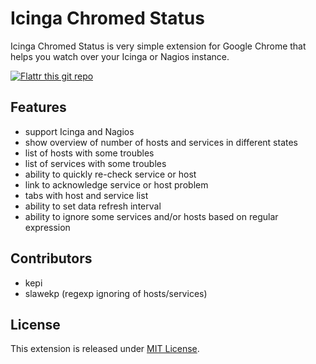 Icinga Chromed Status
=====================

Icinga Chromed Status is very simple extension for Google Chrome that helps you watch over your Icinga or Nagios instance.

[![Flattr this git repo](http://api.flattr.com/button/flattr-badge-large.png)](https://flattr.com/thing/381395/Icinga-Chromed-Status)

Features
--------

- support Icinga and Nagios
- show overview of number of hosts and services in different states
- list of hosts with some troubles
- list of services with some troubles
- ability to quickly re-check service or host
- link to acknowledge service or host problem
- tabs with host and service list
- ability to set data refresh interval
- ability to ignore some services and/or hosts based on regular expression

Contributors
------------
- kepi
- slawekp (regexp ignoring of hosts/services)


License
-------

This extension is released under [MIT License](http://github.com/kepi/IcingaChromedStatus/blob/master/MIT-LICENSE.txt).

